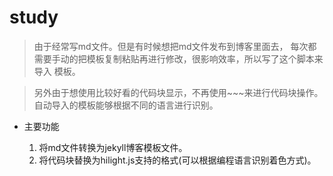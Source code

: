 # study

> 由于经常写md文件。但是有时候想把md文件发布到博客里面去，
>每次都需要手动的把模板复制粘贴再进行修改，很影响效率，所以写了这个脚本来导入
>模板。

>另外由于想使用比较好看的代码块显示，不再使用~~~来进行代码块操作。
>自动导入的模板能够根据不同的语言进行识别。

- 主要功能
    
    1. 将md文件转换为jekyll博客模板文件。
    2. 将代码块替换为hilight.js支持的格式(可以根据编程语言识别着色方式)。    


